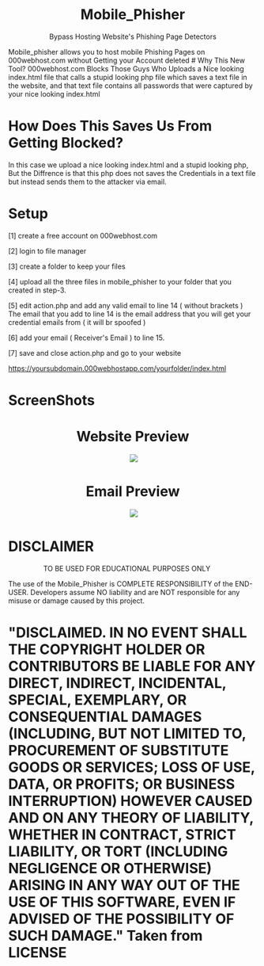 <h1 align="center">Mobile_Phisher</h1> <p align="center">Bypass Hosting Website's Phishing Page Detectors</p>
Mobile_phisher allows you to host mobile Phishing Pages on 000webhost.com without Getting your Account deleted
# Why This New Tool?
000webhost.com Blocks Those Guys Who Uploads a Nice looking index.html file that calls a stupid looking php file which saves a text file in the website, and that text file contains all passwords that were captured by your nice looking index.html

# How Does This Saves Us From Getting Blocked?
In this case we upload a nice looking index.html and a stupid looking php, But the Diffrence is that this php does not saves the Credentials in a text file but instead sends them to the attacker via email.

# Setup

[1] create a free account on 000webhost.com

[2] login to file manager

[3] create a folder to keep your files

[4] upload all the three files in mobile_phisher to your folder that you created in step-3.

[5] edit action.php and add any valid email to line 14 ( without brackets )
The email that you add to line 14 is the email address that you will get your credential emails from ( it will br spoofed )

[6] add your email ( Receiver's Email ) to line 15.


[7] save and close action.php and go to your website

https://yoursubdomain.000webhostapp.com/yourfolder/index.html

# ScreenShots
<h1 align="center">Website Preview</h1>

<p align="center">
  <img src="http://pwnedbyme.000webhostapp.com/H/preview.jpg">
</p>

<h1 align="center">Email Preview</h1>

<p align="center">
  <img src="http://pwnedbyme.000webhostapp.com/H/preview1.jpg">
</p>





# DISCLAIMER
                                          TO BE USED FOR EDUCATIONAL PURPOSES ONLY

The use of the Mobile_Phisher is COMPLETE RESPONSIBILITY of the END-USER. Developers assume NO liability and are NOT responsible for any misuse or damage caused by this project.

# "DISCLAIMED. IN NO EVENT SHALL THE COPYRIGHT HOLDER OR CONTRIBUTORS BE LIABLE FOR ANY DIRECT, INDIRECT, INCIDENTAL, SPECIAL, EXEMPLARY, OR CONSEQUENTIAL DAMAGES (INCLUDING, BUT NOT LIMITED TO, PROCUREMENT OF SUBSTITUTE GOODS OR SERVICES; LOSS OF USE, DATA, OR PROFITS; OR BUSINESS INTERRUPTION) HOWEVER CAUSED AND ON ANY THEORY OF LIABILITY, WHETHER IN CONTRACT, STRICT LIABILITY, OR TORT (INCLUDING NEGLIGENCE OR OTHERWISE) ARISING IN ANY WAY OUT OF THE USE OF THIS SOFTWARE, EVEN IF ADVISED OF THE POSSIBILITY OF SUCH DAMAGE." Taken from LICENSE
